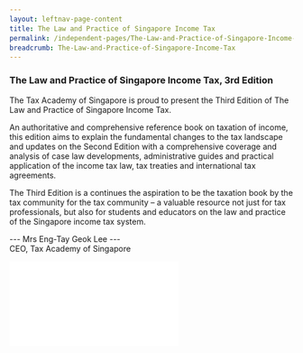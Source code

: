 ```yaml
---
layout: leftnav-page-content
title: The Law and Practice of Singapore Income Tax
permalink: /independent-pages/The-Law-and-Practice-of-Singapore-Income-Tax/
breadcrumb: The-Law-and-Practice-of-Singapore-Income-Tax
---
```


### **The Law and Practice of Singapore Income Tax, 3rd Edition**

The Tax Academy of Singapore is proud to present the Third Edition of The Law and Practice of Singapore Income Tax. 

An authoritative and comprehensive reference book on taxation of income, this edition aims to explain the fundamental changes to the tax landscape and 
updates on the Second Edition with a comprehensive coverage and analysis of case law developments, administrative guides and practical application of the 
income tax law, tax treaties and international tax agreements.

The Third Edition is a  continues the aspiration to be the taxation book by the tax community for the tax community –  a valuable resource not just for tax 
professionals, but also for students and educators on the law and practice of the Singapore income tax system.

--- Mrs Eng-Tay Geok Lee --- <br>
CEO, Tax Academy of Singapore <br>

![Image of Tax Book Brochure](/files/Tax-Book-TOC.pdf)
